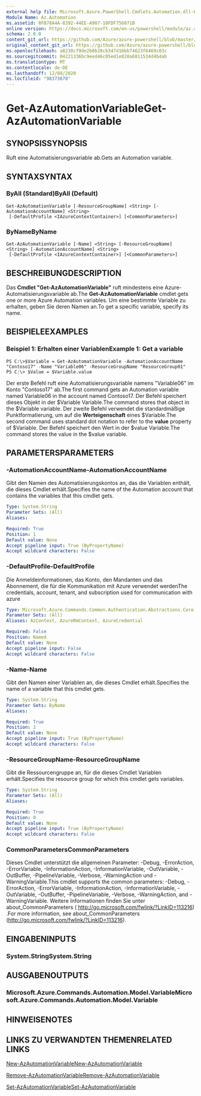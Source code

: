 ```yaml
---
external help file: Microsoft.Azure.PowerShell.Cmdlets.Automation.dll-Help.xml
Module Name: Az.Automation
ms.assetid: 8FB78A4A-8392-44EE-A907-10FDF756071B
online version: https://docs.microsoft.com/en-us/powershell/module/az.automation/get-azautomationvariable
schema: 2.0.0
content_git_url: https://github.com/Azure/azure-powershell/blob/master/src/Automation/Automation/help/Get-AzAutomationVariable.md
original_content_git_url: https://github.com/Azure/azure-powershell/blob/master/src/Automation/Automation/help/Get-AzAutomationVariable.md
ms.openlocfilehash: a8238cf9de2b0b20cb347d16bb74623f6469c03c
ms.sourcegitcommit: 04221336bc9eed46c05ed1e828a6811534d4b4ab
ms.translationtype: MT
ms.contentlocale: de-DE
ms.lasthandoff: 12/08/2020
ms.locfileid: "98373678"
---
```

# <span data-ttu-id="d291c-101">Get-AzAutomationVariable</span><span class="sxs-lookup"><span data-stu-id="d291c-101">Get-AzAutomationVariable</span></span>

## <span data-ttu-id="d291c-102">SYNOPSIS</span><span class="sxs-lookup"><span data-stu-id="d291c-102">SYNOPSIS</span></span>
<span data-ttu-id="d291c-103">Ruft eine Automatisierungsvariable ab.</span><span class="sxs-lookup"><span data-stu-id="d291c-103">Gets an Automation variable.</span></span>

## <span data-ttu-id="d291c-104">SYNTAX</span><span class="sxs-lookup"><span data-stu-id="d291c-104">SYNTAX</span></span>

### <span data-ttu-id="d291c-105">ByAll (Standard)</span><span class="sxs-lookup"><span data-stu-id="d291c-105">ByAll (Default)</span></span>
```
Get-AzAutomationVariable [-ResourceGroupName] <String> [-AutomationAccountName] <String>
 [-DefaultProfile <IAzureContextContainer>] [<CommonParameters>]
```

### <span data-ttu-id="d291c-106">ByName</span><span class="sxs-lookup"><span data-stu-id="d291c-106">ByName</span></span>
```
Get-AzAutomationVariable [-Name] <String> [-ResourceGroupName] <String> [-AutomationAccountName] <String>
 [-DefaultProfile <IAzureContextContainer>] [<CommonParameters>]
```

## <span data-ttu-id="d291c-107">BESCHREIBUNG</span><span class="sxs-lookup"><span data-stu-id="d291c-107">DESCRIPTION</span></span>
<span data-ttu-id="d291c-108">Das **Cmdlet "Get-AzAutomationVariable"** ruft mindestens eine Azure-Automatisierungsvariable ab.</span><span class="sxs-lookup"><span data-stu-id="d291c-108">The **Get-AzAutomationVariable** cmdlet gets one or more Azure Automation variables.</span></span>
<span data-ttu-id="d291c-109">Um eine bestimmte Variable zu erhalten, geben Sie deren Namen an.</span><span class="sxs-lookup"><span data-stu-id="d291c-109">To get a specific variable, specify its name.</span></span>

## <span data-ttu-id="d291c-110">BEISPIELE</span><span class="sxs-lookup"><span data-stu-id="d291c-110">EXAMPLES</span></span>

### <span data-ttu-id="d291c-111">Beispiel 1: Erhalten einer Variablen</span><span class="sxs-lookup"><span data-stu-id="d291c-111">Example 1: Get a variable</span></span>
```
PS C:\>$Variable = Get-AzAutomationVariable -AutomationAccountName "Contoso17" -Name "Variable06" -ResourceGroupName "ResourceGroup01"
PS C:\> $Value = $Variable.value
```

<span data-ttu-id="d291c-112">Der erste Befehl ruft eine Automatisierungsvariable namens "Variable06" im Konto "Contoso17" ab.</span><span class="sxs-lookup"><span data-stu-id="d291c-112">The first command gets an Automation variable named Variable06 in the account named Contoso17.</span></span>
<span data-ttu-id="d291c-113">Der Befehl speichert dieses Objekt in der $Variable Variable.</span><span class="sxs-lookup"><span data-stu-id="d291c-113">The command stores that object in the $Variable variable.</span></span>
<span data-ttu-id="d291c-114">Der zweite Befehl verwendet die standardmäßige Punktformatierung, um auf die **Werteigenschaft** eines $Variable.</span><span class="sxs-lookup"><span data-stu-id="d291c-114">The second command uses standard dot notation to refer to the **value** property of $Variable.</span></span>
<span data-ttu-id="d291c-115">Der Befehl speichert den Wert in der $value Variable.</span><span class="sxs-lookup"><span data-stu-id="d291c-115">The command stores the value in the $value variable.</span></span>

## <span data-ttu-id="d291c-116">PARAMETERS</span><span class="sxs-lookup"><span data-stu-id="d291c-116">PARAMETERS</span></span>

### <span data-ttu-id="d291c-117">-AutomationAccountName</span><span class="sxs-lookup"><span data-stu-id="d291c-117">-AutomationAccountName</span></span>
<span data-ttu-id="d291c-118">Gibt den Namen des Automatisierungskontos an, das die Variablen enthält, die dieses Cmdlet erhält.</span><span class="sxs-lookup"><span data-stu-id="d291c-118">Specifies the name of the Automation account that contains the variables that this cmdlet gets.</span></span>

```yaml
Type: System.String
Parameter Sets: (All)
Aliases:

Required: True
Position: 1
Default value: None
Accept pipeline input: True (ByPropertyName)
Accept wildcard characters: False
```

### <span data-ttu-id="d291c-119">-DefaultProfile</span><span class="sxs-lookup"><span data-stu-id="d291c-119">-DefaultProfile</span></span>
<span data-ttu-id="d291c-120">Die Anmeldeinformationen, das Konto, den Mandanten und das Abonnement, die für die Kommunikation mit Azure verwendet werden</span><span class="sxs-lookup"><span data-stu-id="d291c-120">The credentials, account, tenant, and subscription used for communication with azure</span></span>

```yaml
Type: Microsoft.Azure.Commands.Common.Authentication.Abstractions.Core.IAzureContextContainer
Parameter Sets: (All)
Aliases: AzContext, AzureRmContext, AzureCredential

Required: False
Position: Named
Default value: None
Accept pipeline input: False
Accept wildcard characters: False
```

### <span data-ttu-id="d291c-121">-Name</span><span class="sxs-lookup"><span data-stu-id="d291c-121">-Name</span></span>
<span data-ttu-id="d291c-122">Gibt den Namen einer Variablen an, die dieses Cmdlet erhält.</span><span class="sxs-lookup"><span data-stu-id="d291c-122">Specifies the name of a variable that this cmdlet gets.</span></span>

```yaml
Type: System.String
Parameter Sets: ByName
Aliases:

Required: True
Position: 2
Default value: None
Accept pipeline input: True (ByPropertyName)
Accept wildcard characters: False
```

### <span data-ttu-id="d291c-123">-ResourceGroupName</span><span class="sxs-lookup"><span data-stu-id="d291c-123">-ResourceGroupName</span></span>
<span data-ttu-id="d291c-124">Gibt die Ressourcengruppe an, für die dieses Cmdlet Variablen erhält.</span><span class="sxs-lookup"><span data-stu-id="d291c-124">Specifies the resource group for which this cmdlet gets variables.</span></span>

```yaml
Type: System.String
Parameter Sets: (All)
Aliases:

Required: True
Position: 0
Default value: None
Accept pipeline input: True (ByPropertyName)
Accept wildcard characters: False
```

### <span data-ttu-id="d291c-125">CommonParameters</span><span class="sxs-lookup"><span data-stu-id="d291c-125">CommonParameters</span></span>
<span data-ttu-id="d291c-126">Dieses Cmdlet unterstützt die allgemeinen Parameter: -Debug, -ErrorAction, -ErrorVariable, -InformationAction, -InformationVariable, -OutVariable, -OutBuffer, -PipelineVariable, -Verbose, -WarningAction und -WarningVariable.</span><span class="sxs-lookup"><span data-stu-id="d291c-126">This cmdlet supports the common parameters: -Debug, -ErrorAction, -ErrorVariable, -InformationAction, -InformationVariable, -OutVariable, -OutBuffer, -PipelineVariable, -Verbose, -WarningAction, and -WarningVariable.</span></span> <span data-ttu-id="d291c-127">Weitere Informationen finden Sie unter about_CommonParameters ( http://go.microsoft.com/fwlink/?LinkID=113216) .</span><span class="sxs-lookup"><span data-stu-id="d291c-127">For more information, see about_CommonParameters (http://go.microsoft.com/fwlink/?LinkID=113216).</span></span>

## <span data-ttu-id="d291c-128">EINGABEN</span><span class="sxs-lookup"><span data-stu-id="d291c-128">INPUTS</span></span>

### <span data-ttu-id="d291c-129">System.String</span><span class="sxs-lookup"><span data-stu-id="d291c-129">System.String</span></span>

## <span data-ttu-id="d291c-130">AUSGABEN</span><span class="sxs-lookup"><span data-stu-id="d291c-130">OUTPUTS</span></span>

### <span data-ttu-id="d291c-131">Microsoft.Azure.Commands.Automation.Model.Variable</span><span class="sxs-lookup"><span data-stu-id="d291c-131">Microsoft.Azure.Commands.Automation.Model.Variable</span></span>

## <span data-ttu-id="d291c-132">HINWEISE</span><span class="sxs-lookup"><span data-stu-id="d291c-132">NOTES</span></span>

## <span data-ttu-id="d291c-133">LINKS ZU VERWANDTEN THEMEN</span><span class="sxs-lookup"><span data-stu-id="d291c-133">RELATED LINKS</span></span>

[<span data-ttu-id="d291c-134">New-AzAutomationVariable</span><span class="sxs-lookup"><span data-stu-id="d291c-134">New-AzAutomationVariable</span></span>](./New-AzAutomationVariable.md)

[<span data-ttu-id="d291c-135">Remove-AzAutomationVariable</span><span class="sxs-lookup"><span data-stu-id="d291c-135">Remove-AzAutomationVariable</span></span>](./Remove-AzAutomationVariable.md)

[<span data-ttu-id="d291c-136">Set-AzAutomationVariable</span><span class="sxs-lookup"><span data-stu-id="d291c-136">Set-AzAutomationVariable</span></span>](./Set-AzAutomationVariable.md)


